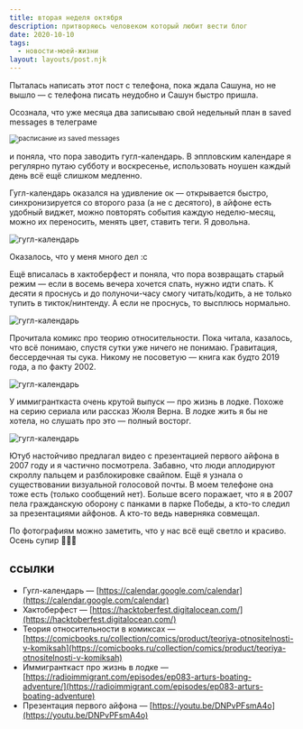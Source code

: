 ```yaml
---
title: вторая неделя октября
description: притворяюсь человеком который любит вести блог
date: 2020-10-10
tags:
  - новости-моей-жизни
layout: layouts/post.njk
---
```


Пыталась написать этот пост с телефона, пока ждала Сашуна, но не вышло — с телефона писать неудобно и Сашун быстро пришла.

Осознала, что уже месяца два записываю свой недельный план в saved messages в телеграме

<small>![расписание из saved messages](../../img/sm-schedule.png)</small>

и поняла, что пора заводить гугл-календарь. В эппловским календаре я регулярно путаю субботу и воскресенье, использовать ноушен каждый день всё ещё слишком медленно.

Гугл-календарь оказался на удивление ок — открывается быстро, синхронизируется со второго раза (а не с десятого), в айфоне есть удобный виджет, можно повторять события каждую неделю-месяц, можно их переносить, менять цвет, ставить теги. Я довольна.

![гугл-календарь](../../img/google-calendar.png)

Оказалось, что у меня много дел :с

Ещё вписалась в хактоберфест и поняла, что пора возвращать старый режим — если в восемь вечера хочется спать, нужно идти спать. К десяти я проснусь и до полуночи-часу смогу читать/кодить, а не только тупить в тикток/нинтенду. А если не проснусь, то высплюсь нормально. 

![гугл-календарь](../../img/101020-1.jpg)

Прочитала комикс про теорию относительности. Пока читала, казалось, что всё понимаю, спустя сутки уже ничего не понимаю. Гравитация, бессердечная ты сука. Никому не посоветую — книга как будто 2019 года, а по факту 2002.

![гугл-календарь](../../img/101020-2.jpg)

У иммигранткаста очень крутой выпуск — про жизнь в лодке. Похоже на серию сериала или рассказ Жюля Верна. В лодке жить я бы не хотела, но слушать про это — полный восторг.

![гугл-календарь](../../img/101020-3.jpg)

Ютуб настойчиво предлагал видео с презентацией первого айфона в 2007 году и я частично посмотрела. Забавно, что люди аплодируют скроллу пальцем и разблокировке свайпом. Ещё я узнала о существовании визуальной голосовой почты. В моем телефоне она тоже есть (только сообщений нет). Больше всего поражает, что я в 2007 пела гражданскую оборону с панками в парке Победы, а кто-то следил за презентациями айфонов. А кто-то ведь наверняка совмещал.

По фотографиям можно заметить, что у нас всё ещё светло и красиво. Осень супир 🍁🍁🍁

## ссылки

- Гугл-календарь — [https://calendar.google.com/calendar](https://calendar.google.com/calendar)
- Хактоберфест — [https://hacktoberfest.digitalocean.com/](https://hacktoberfest.digitalocean.com/)
- Теория относительности в комиксах — [https://comicbooks.ru/collection/comics/product/teoriya-otnositelnosti-v-komiksah](https://comicbooks.ru/collection/comics/product/teoriya-otnositelnosti-v-komiksah)
- Иммигранткаст про жизнь в лодке — [https://radioimmigrant.com/episodes/ep083-arturs-boating-adventure/](https://radioimmigrant.com/episodes/ep083-arturs-boating-adventure)
- Презентация первого айфона — [https://youtu.be/DNPvPFsmA4o](https://youtu.be/DNPvPFsmA4o)